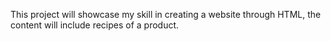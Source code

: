 This project will showcase my skill in creating a website through HTML, the content will include recipes of a product.
